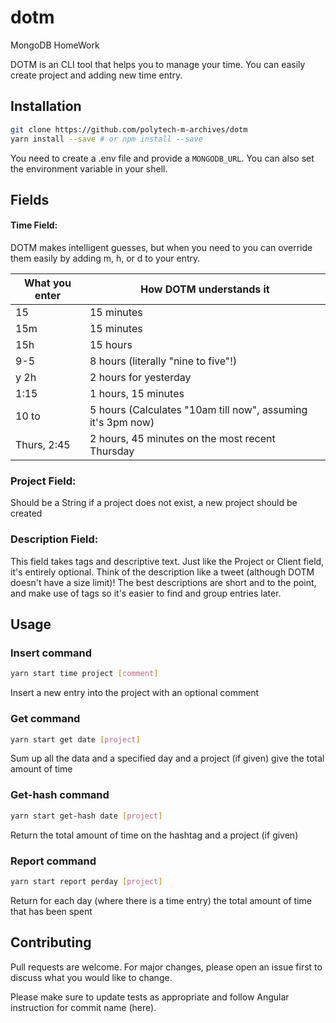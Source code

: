 # dotm
MongoDB HomeWork

DOTM is an CLI tool that helps you to manage your time. You can easily create project and adding new time entry.

## Installation

```bash
git clone https://github.com/polytech-m-archives/dotm
yarn install --save # or npm install --save
```

You need to create a .env file and provide a `MONGODB_URL`. You can also set the environment variable in your shell.

## Fields
#### Time Field:

DOTM makes intelligent guesses, but when you need to you can override them easily by adding m, h, or d to your entry.

| What you enter | How DOTM understands it                                     |
|----------------|-------------------------------------------------------------|
| 15             | 15 minutes                                                  |
| 15m            | 15 minutes                                                  |
| 15h            | 15 hours                                                    |
| 9-5            | 8 hours (literally "nine to five"!)                         |
| y 2h           | 2 hours for yesterday                                       |
| 1:15           | 1 hours, 15 minutes                                         |
| 10 to          | 5 hours (Calculates "10am till now", assuming it's 3pm now) |
| Thurs, 2:45    | 2 hours, 45 minutes on the most recent Thursday             |

### Project Field:	

Should be a String
if a project does not exist, a new project should be created

### Description Field:

This field takes tags and descriptive text. Just like the Project or Client field, it's entirely optional.
Think of the description like a tweet (although DOTM doesn't have a size limit)! The best descriptions are short and to the point, and make use of tags so it's easier to find and group entries later.

## Usage

### Insert command

``` bash
yarn start time project [comment]
```

Insert a new entry into the project with an optional comment

### Get command

``` bash
yarn start get date [project]
```

Sum up all the data and a specified day and a project (if given) give the total amount of time

### Get-hash command

``` bash
yarn start get-hash date [project]
```

Return the total amount of time on the hashtag and a project (if given)

### Report command

``` bash
yarn start report perday [project]
```

Return for each day (where there is a time entry) the total amount of time that has been spent

## Contributing

Pull requests are welcome. For major changes, please open an issue first to discuss what you would like to change.

Please make sure to update tests as appropriate and follow Angular instruction for commit name (here).
